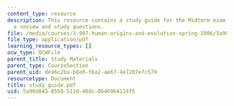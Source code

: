 ```yaml
---
content_type: resource
description: This resource contains a study guide for the Midterm exam, including
  a review and study questions.
file: /media/courses/3-987-human-origins-and-evolution-spring-2006/5a90d8438559513d48dc0646964124f5_study_guide.pdf
file_type: application/pdf
learning_resource_types: []
ocw_type: OCWFile
parent_title: Study Materials
parent_type: CourseSection
parent_uid: dea6c2ba-b8e0-f6a2-ae67-4e7207e7c579
resourcetype: Document
title: study_guide.pdf
uid: 5a90d843-8559-513d-48dc-0646964124f5
---
```

